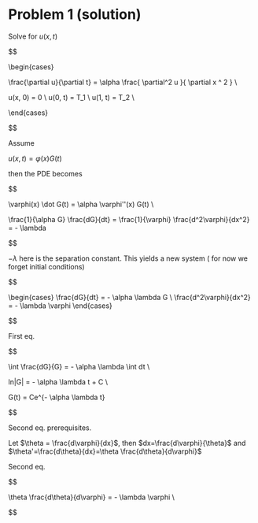 # Problem 1 (solution)

Solve for $u(x, t)$

$$ 

\begin{cases}

\frac{\partial u}{\partial t} = \alpha \frac{ \partial^2 u }{ \partial x ^ 2 } \\

u(x, 0) = 0 \\
u(0, t) = T_1 \\
u(1, t) = T_2 \\

\end{cases}

$$ 

Assume 

$u(x, t) = \varphi(x) G(t)$

then the PDE becomes

$$ 

\varphi(x) \dot G(t)  = \alpha \varphi''(x) G(t) \\

\frac{1}{\alpha G} \frac{dG}{dt} = \frac{1}{\varphi} \frac{d^2\varphi}{dx^2} = - \lambda

$$

$-\lambda$ here is the separation constant. This yields a new system ( for now we forget initial conditions)

$$

\begin{cases}
\frac{dG}{dt}  = - \alpha \lambda G \\
\frac{d^2\varphi}{dx^2} = - \lambda \varphi
\end{cases}

$$

First eq.

$$

\int \frac{dG}{G} = - \alpha \lambda \int dt \\

ln|G| = - \alpha \lambda t + C \\

G(t) = Ce^{- \alpha \lambda t}

$$

Second eq. prerequisites. 

Let $\theta = \frac{d\varphi}{dx}$, then $dx=\frac{d\varphi}{\theta}$ and $\theta'=\frac{d\theta}{dx}=\theta \frac{d\theta}{d\varphi}$

Second eq.

$$

\theta \frac{d\theta}{d\varphi} = - \lambda \varphi \\



$$